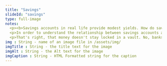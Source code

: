 ```yaml
--- 
title: "Savings"
slideId: "savings"
type: full-image
notes: 
  <p><b>Savings accounts in real life provide modest yields. How do savings accounts work? Banks get to use your money and you only receive a small interest rate for allowing them to do so. People had crypto just sitting in wallets. DeFi allows individuals to offer banking services, allowing a growth rate on crypto locked into a smart contract.</b></p>
  <p>In order to understand the relationship between savings accounts and bank loans, let's take a look at the existing centralized financial system. Besides investments, the main way that banks make their revenue is through loaning out their available capital. In order to maximize revenue, they have to have as much capital as possible to loan out. In order to attract capital, banks offer an extremely low rate on whatever money you allow them to hold and use via your savings account.</p>
  <p>That's right, that money doesn't stay locked in a vault. No, banks use that capital to make even more. They loan out your savings at rates such as 10%, while giving you just a fraction of that rate. Banks are very much facilitators or middlemen. Remember, DeFi is about cutting out the role of the banks. As a result, we're seeing users bypass the typical savings-loan model now that there is a system in place that allows them to directly loan out their own funds. By eliminating the banks via DeFi, users can charge a lower interest rate than what a bank normally charges, but higher than the minuscule amount that banks currently offer as savings.</p>
img : String - name of an image file in /assets/img/
imgTitle : String - the title text for the image
imgAlt : String - the Alt text for the image
imgCaption : String - HTML Formatted string for the caption
---
```


